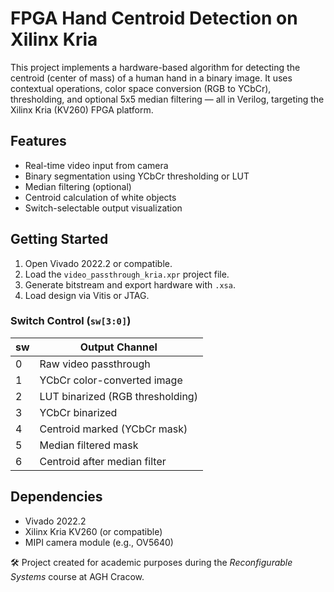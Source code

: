 # FPGA Hand Centroid Detection on Xilinx Kria

This project implements a hardware-based algorithm for detecting the centroid (center of mass) of a human hand in a binary image. It uses contextual operations, color space conversion (RGB to YCbCr), thresholding, and optional 5x5 median filtering — all in Verilog, targeting the Xilinx Kria (KV260) FPGA platform.

## Features
- Real-time video input from camera
- Binary segmentation using YCbCr thresholding or LUT
- Median filtering (optional)
- Centroid calculation of white objects
- Switch-selectable output visualization

## Getting Started

1. Open Vivado 2022.2 or compatible.
2. Load the `video_passthrough_kria.xpr` project file.
3. Generate bitstream and export hardware with `.xsa`.
4. Load design via Vitis or JTAG.

### Switch Control (`sw[3:0]`)
| sw | Output Channel                  |
|----|---------------------------------|
| 0  | Raw video passthrough           |
| 1  | YCbCr color-converted image     |
| 2  | LUT binarized (RGB thresholding)|
| 3  | YCbCr binarized                 |
| 4  | Centroid marked (YCbCr mask)    |
| 5  | Median filtered mask            |
| 6  | Centroid after median filter    |

## Dependencies
- Vivado 2022.2
- Xilinx Kria KV260 (or compatible)
- MIPI camera module (e.g., OV5640)


🛠️ Project created for academic purposes during the *Reconfigurable Systems* course at AGH Cracow.
